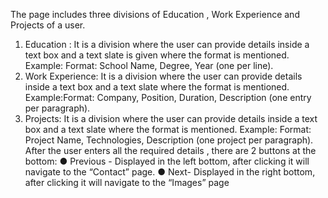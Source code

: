 The page includes three divisions of Education , Work Experience and Projects of
a user.
1. Education : It is a division where the user can provide details inside a text
box and a text slate is given where the format is mentioned.
Example: Format: School Name, Degree, Year (one per line).
2. Work Experience: It is a division where the user can provide details inside a
text box and a text slate where the format is mentioned.
Example:Format: Company, Position, Duration, Description (one entry per
paragraph).
3. Projects: It is a division where the user can provide details inside a text box
and a text slate where the format is mentioned.
Example: Format: Project Name, Technologies, Description (one project per
paragraph).
After the user enters all the required details , there are 2 buttons at the bottom:
● Previous - Displayed in the left bottom, after clicking it will navigate to the
“Contact” page.
● Next- Displayed in the right bottom, after clicking it will navigate to the
“Images” page
